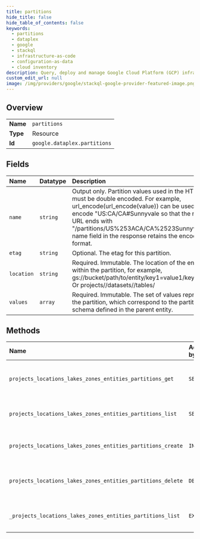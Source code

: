 ```yaml
---
title: partitions
hide_title: false
hide_table_of_contents: false
keywords:
  - partitions
  - dataplex
  - google    
  - stackql
  - infrastructure-as-code
  - configuration-as-data
  - cloud inventory
description: Query, deploy and manage Google Cloud Platform (GCP) infrastructure and resources using SQL
custom_edit_url: null
image: /img/providers/google/stackql-google-provider-featured-image.png
---
```

  
    

## Overview
<table><tbody>
<tr><td><b>Name</b></td><td><code>partitions</code></td></tr>
<tr><td><b>Type</b></td><td>Resource</td></tr>
<tr><td><b>Id</b></td><td><code>google.dataplex.partitions</code></td></tr>
</tbody></table>

## Fields
| Name | Datatype | Description |
|:-----|:---------|:------------|
| `name` | `string` | Output only. Partition values used in the HTTP URL must be double encoded. For example, url_encode(url_encode(value)) can be used to encode "US:CA/CA#Sunnyvale so that the request URL ends with "/partitions/US%253ACA/CA%2523Sunnyvale". The name field in the response retains the encoded format. |
| `etag` | `string` | Optional. The etag for this partition. |
| `location` | `string` | Required. Immutable. The location of the entity data within the partition, for example, gs://bucket/path/to/entity/key1=value1/key2=value2. Or projects//datasets//tables/ |
| `values` | `array` | Required. Immutable. The set of values representing the partition, which correspond to the partition schema defined in the parent entity. |
## Methods
| Name | Accessible by | Required Params | Description |
|:-----|:--------------|:----------------|:------------|
| `projects_locations_lakes_zones_entities_partitions_get` | `SELECT` | `entitiesId, lakesId, locationsId, partitionsId, projectsId, zonesId` | Get a metadata partition of an entity. |
| `projects_locations_lakes_zones_entities_partitions_list` | `SELECT` | `entitiesId, lakesId, locationsId, projectsId, zonesId` | List metadata partitions of an entity. |
| `projects_locations_lakes_zones_entities_partitions_create` | `INSERT` | `entitiesId, lakesId, locationsId, projectsId, zonesId` | Create a metadata partition. |
| `projects_locations_lakes_zones_entities_partitions_delete` | `DELETE` | `entitiesId, lakesId, locationsId, partitionsId, projectsId, zonesId` | Delete a metadata partition. |
| `_projects_locations_lakes_zones_entities_partitions_list` | `EXEC` | `entitiesId, lakesId, locationsId, projectsId, zonesId` | List metadata partitions of an entity. |
